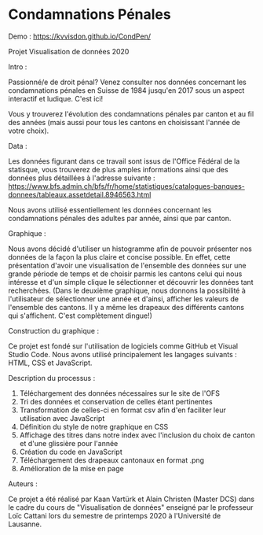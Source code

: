 <h1>Condamnations Pénales</h1>
 
Demo : https://kvvisdon.github.io/CondPen/

Projet Visualisation de données 2020


Intro :

Passionné/e de droit pénal? Venez consulter nos données concernant les condamnations pénales en Suisse de 1984 jusqu'en 2017 sous un aspect interactif et ludique. C'est ici!

Vous y trouverez l'évolution des condamnations pénales par canton et au fil des années (mais aussi pour tous les cantons en choisissant l'année de votre choix).


Data :

Les données figurant dans ce travail sont issus de l'Office Fédéral de la statisque, vous trouverez de plus amples informations ainsi que des données plus détaillées à l'adresse suivante : 
https://www.bfs.admin.ch/bfs/fr/home/statistiques/catalogues-banques-donnees/tableaux.assetdetail.8946563.html

Nous avons utilisé essentiellement les données concernant les condamnations pénales des adultes par année, ainsi que par canton.


Graphique :

Nous avons décidé d'utiliser un histogramme afin de pouvoir présenter nos données de la façon la plus claire et concise possible. En effet, cette présentation d'avoir une visualisation de l'ensemble des données sur une grande période de temps et de choisir parmis les cantons celui qui nous intéresse et d'un simple clique le sélectionner et découvrir les données tant recherchées. (Dans le deuxième graphique, nous donnons la possibilité à l'utilisateur de sélectionner une année et d'ainsi, afficher les valeurs de l'ensemble des cantons. Il y a même les drapeaux des différents cantons qui s'affichent. C'est complètement dingue!)


Construction du graphique :

Ce projet est fondé sur l'utilisation de logiciels comme GitHub et Visual Studio Code. Nous avons utilisé principalement les langages suivants : HTML, CSS et JavaScript.


Description du processus :

1) Téléchargement des données nécessaires sur le site de l'OFS
2) Tri des données et conservation de celles étant pertinentes
3) Transformation de celles-ci en format csv afin d'en faciliter leur utilisation avec JavaScript
4) Définition du style de notre graphique en CSS
5) Affichage des titres dans notre index avec l'inclusion du choix de canton et d'une glissière pour l'année
6) Création du code en JavaScript
7) Téléchargement des drapeaux cantonaux en format .png
8) Amélioration de la mise en page


Auteurs :

Ce projet a été réalisé par Kaan Vartürk et Alain Christen (Master DCS) dans le cadre du cours de "Visualisation de données" enseigné par le professeur Loïc Cattani lors du semestre de printemps 2020 à l'Université de Lausanne.